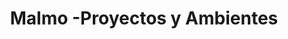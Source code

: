 ---
title: "Malmo -Proyectos y Ambientes"
url: /vitacura/malmo-proyectos-y-ambientes/
shop: hágalo usted mismo
---